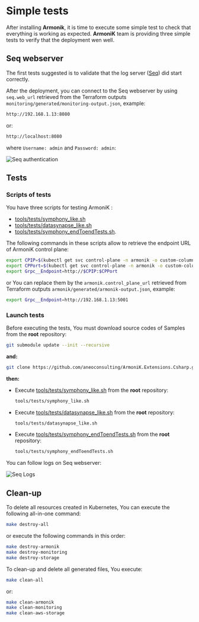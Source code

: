 # Simple tests

After installing **Armonik**, it is time to execute some simple test to check that everything is working as expected. **ArmoniK** team is providing three simple tests to verify that the deployment wen well.

## Seq webserver

The first tests suggested is to validate that the log server ([Seq](https://datalust.co/)) did start correctly.

After the deployment, you can connect to the Seq webserver by using `seq.web_url` retrieved from the Terraform outputs `monitoring/generated/monitoring-output.json`, example:

```bash
http://192.168.1.13:8080
```

or:

```bash
http://localhost:8080
```

where `Username: admin` and `Password: admin`:

![Seq authentication](~/images/Tests/seq_auth.png)

## Tests

### Scripts of tests

You have three scripts for testing ArmoniK :

* [tools/tests/symphony_like.sh](https://github.com/aneoconsulting/ArmoniK/blob/main/tools/tests/symphony_like.sh)
* [tools/tests/datasynapse_like.sh](https://github.com/aneoconsulting/ArmoniK/blob/main/tools/tests/datasynapse_like.sh)
* [tools/tests/symphony_endToendTests.sh](https://github.com/aneoconsulting/ArmoniK/blob/main/tools/tests/symphony_endToendTests.sh).

The following commands in these scripts allow to retrieve the endpoint URL of ArmoniK control plane:

```bash
export CPIP=$(kubectl get svc control-plane -n armonik -o custom-columns="IP:.spec.clusterIP" --no-headers=true)
export CPPort=$(kubectl get svc control-plane -n armonik -o custom-columns="PORT:.spec.ports[*].port" --no-headers=true)
export Grpc__Endpoint=http://$CPIP:$CPPort
```

or You can replace them by the `armonik.control_plane_url` retrieved from Terraform
outputs `armonik/generated/armonik-output.json`, example:

```bash
export Grpc__Endpoint=http://192.168.1.13:5001
```

### Launch tests

Before executing the tests, You must download source codes of Samples from the **root** repository:

```bash
git submodule update --init --recursive
```

**and:**

```bash
git clone https://github.com/aneoconsulting/ArmoniK.Extensions.Csharp.git source/ArmoniK.Extensions.Csharp
```

**then:**

- Execute [tools/tests/symphony_like.sh](https://github.com/aneoconsulting/ArmoniK/blob/main/tools/tests/symphony_like.sh) from the **root** repository:
  ```bash
  tools/tests/symphony_like.sh
  ```

- Execute [tools/tests/datasynapse_like.sh](https://github.com/aneoconsulting/ArmoniK/blob/main/tools/tests/datasynapse_like.sh) from the **root** repository:
  ```bash
  tools/tests/datasynapse_like.sh
  ```

- Execute [tools/tests/symphony_endToendTests.sh](https://github.com/aneoconsulting/ArmoniK/blob/main/tools/tests/symphony_endToendTests.sh) from the **root**
  repository:
  ```bash
  tools/tests/symphony_endToendTests.sh
  ```

You can follow logs on Seq webserver:

![Seq Logs](~/images/Tests/seq.png)

## Clean-up

To delete all resources created in Kubernetes, You can execute the following all-in-one command:

```bash
make destroy-all
```

or execute the following commands in this order:

```bash
make destroy-armonik 
make destroy-monitoring 
make destroy-storage 
```

To clean-up and delete all generated files, You execute:

```bash
make clean-all
```

or:

```bash
make clean-armonik 
make clean-monitoring 
make clean-aws-storage 
``` 